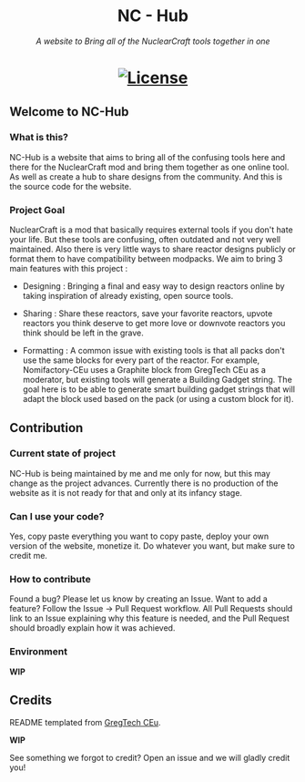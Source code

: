 <h1 align="center">NC - Hub</h1>
<p align="center"><i>A website to Bring all of the NuclearCraft tools together in one</i></p>
<h1 align="center">
    <a href="https://github.com/D-Alessian/NC-Hub/blob/master/LICENSE"><img src="https://img.shields.io/github/license/D-Alessian/NC-Hub?style=for-the-badge" alt="License"></a>
</h1>

## Welcome to NC-Hub
### What is this?
NC-Hub is a website that aims to bring all of the confusing tools here and there for the NuclearCraft mod and bring them together as one online tool. As well as create a hub to share designs from the community. And this is the source code for the website.

### Project Goal
NuclearCraft is a mod that basically requires external tools if you don't hate your life. But these tools are confusing, often outdated and not very well maintained. Also there is very little ways to share reactor designs publicly or format them to have compatibility between modpacks. We aim to bring 3 main features with this project :

- Designing : Bringing a final and easy way to design reactors online by taking inspiration of already existing, open source tools.

- Sharing : Share these reactors, save your favorite reactors, upvote reactors you think deserve to get more love or downvote reactors you think should be left in the grave. 

- Formatting : A common issue with existing tools is that all packs don't use the same blocks for every part of the reactor. For example, Nomifactory-CEu uses a Graphite block from GregTech CEu as a moderator, but existing tools will generate a Building Gadget string. The goal here is to be able to generate smart building gadget strings that will adapt the block used based on the pack (or using a custom block for it).

## Contribution
### Current state of project
NC-Hub is being maintained by me and me only for now, but this may change as the project advances. Currently there is no production of the website as it is not ready for that and only at its infancy stage.

### Can I use your code?
Yes, copy paste everything you want to copy paste, deploy your own version of the website, monetize it. Do whatever you want, but make sure to credit me.

### How to contribute
Found a bug? Please let us know by creating an Issue.
Want to add a feature? Follow the Issue -> Pull Request workflow. All Pull Requests should link to an Issue explaining why this feature is needed, and the Pull Request should broadly explain how it was achieved. 

### Environment 
**WIP**

## Credits
README templated from [GregTech CEu](https://github.com/GregTechCEu/GregTech).

**WIP**

See something we forgot to credit? Open an issue and we will gladly credit you!
